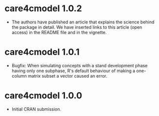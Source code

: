 # care4cmodel 1.0.2

* The authors have published an article that explains the science behind the 
package in detail. We have inserted links to this article (open access) in the 
README file and in the vignette.


# care4cmodel 1.0.1

* Bugfix: When simulating concepts with a stand development phase having
only one subphase, R's default behaviour of making a one-column matrix subset
a vector caused an error.


# care4cmodel 1.0.0

* Initial CRAN submission.
